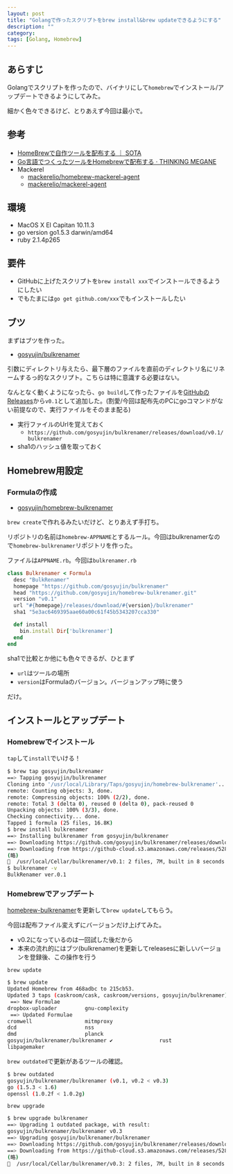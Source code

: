 ```yaml
---
layout: post
title: "Golangで作ったスクリプトをbrew install&brew updateできるようにする"
description: ""
category: 
tags: [Golang, Homebrew]
---
```


## あらすじ

Golangでスクリプトを作ったので、バイナリにして`homebrew`でインストール/アップデートできるようにしてみた。

細かく色々できるけど、とりあえず今回は最小で。

## 参考

- [HomeBrewで自作ツールを配布する ｜ SOTA](http://deeeet.com/writing/2014/05/20/brew-tap/)
- [Go言語でつくったツールをHomebrewで配布する · THINKING MEGANE](http://blog.monochromegane.com/blog/2014/05/19/homebrew-formula-for-golang/)
- Mackerel
    - [mackerelio/homebrew-mackerel-agent](https://github.com/mackerelio/homebrew-mackerel-agent)
    - [mackerelio/mackerel-agent](https://github.com/mackerelio/mackerel-agent)

## 環境

- MacOS X El Capitan 10.11.3
- go version go1.5.3 darwin/amd64
- ruby 2.1.4p265

## 要件

- GitHubに上げたスクリプトを`brew install xxx`でインストールできるようにしたい
- でもたまには`go get github.com/xxx`でもインストールしたい

## ブツ

まずはブツを作った。

- [gosyujin/bulkrenamer](https://github.com/gosyujin/bulkrenamer)

引数にディレクトリ与えたら、最下層のファイルを直前のディレクトリ名にリネームするっ的なスクリプト。こちらは特に意識する必要はない。

なんとなく動くようになったら、`go build`して作ったファイルを[GitHubのReleases](https://github.com/gosyujin/bulkrenamer/releases)から`v0.1`として追加した。(割愛/今回は配布先のPCにgoコマンドがない前提なので、実行ファイルをそのまま配る)

- 実行ファイルのUrlを覚えておく
    - `https://github.com/gosyujin/bulkrenamer/releases/download/v0.1/bulkrenamer`
- sha1のハッシュ値を取っておく

## Homebrew用設定

### Formulaの作成

- [gosyujin/homebrew-bulkrenamer](https://github.com/gosyujin/homebrew-bulkrenamer)

`brew create`で作れるみたいだけど、とりあえず手打ち。

リポジトリの名前は`homebrew-APPNAME`とするルール。今回はbulkrenamerなので`homebrew-bulkrenamer`リポジトリを作った。

ファイルは`APPNAME.rb`。今回は`bulkrenamer.rb`

```ruby
class Bulkrenamer < Formula
  desc "BulkRenamer"
  homepage "https://github.com/gosyujin/bulkrenamer"
  head "https://github.com/gosyujin/homebrew-bulkrenamer.git"
  version "v0.1"
  url "#{homepage}/releases/download/#{version}/bulkrenamer"
  sha1 "5e3ac6469395aae60a00c61f45b5343207cca330"

  def install
    bin.install Dir['bulkrenamer']
  end
end
```

sha1で比較とか他にも色々できるが、ひとまず

- `url`はツールの場所
- `version`はFormulaのバージョン。バージョンアップ時に使う

だけ。

## インストールとアップデート

### Homebrewでインストール

`tap`して`install`でいける！

```sh
$ brew tap gosyujin/bulkrenamer
==> Tapping gosyujin/bulkrenamer
Cloning into '/usr/local/Library/Taps/gosyujin/homebrew-bulkrenamer'...
remote: Counting objects: 3, done.
remote: Compressing objects: 100% (2/2), done.
remote: Total 3 (delta 0), reused 0 (delta 0), pack-reused 0
Unpacking objects: 100% (3/3), done.
Checking connectivity... done.
Tapped 1 formula (25 files, 16.8K)
$ brew install bulkrenamer
==> Installing bulkrenamer from gosyujin/bulkrenamer
==> Downloading https://github.com/gosyujin/bulkrenamer/releases/download/v0.1/bulkrenamer
==> Downloading from https://github-cloud.s3.amazonaws.com/releases/52855923/178f416a-dfc8-11e5-9f9c-fc48ca5e1c98?X-Amz-Algorithm=AWS4-HMAC-SHA256&X-Amz-Credential=AKIAISTNZFOVBIJM
(略)
🍺  /usr/local/Cellar/bulkrenamer/v0.1: 2 files, 7M, built in 8 seconds
$ bulkrenamer -v
BulkRenamer ver.0.1
```

### Homebrewでアップデート

[homebrew-bulkrenamer](https://github.com/gosyujin/homebrew-bulkrenamer)を更新して`brew update`してもらう。

今回は配布ファイル変えずにバージョンだけ上げてみた。

- v0.2になっているのは一回試した後だから
- 本来の流れ的にはブツ(bulkrenamer)を更新してreleasesに新しいバージョンを登録後、この操作を行う

<script src="https://gist.github.com/gosyujin/5c5ee96c7cc405405749.js"></script>

`brew update`

```sh
$ brew update
Updated Homebrew from 468adbc to 215cb53.
Updated 3 taps (caskroom/cask, caskroom/versions, gosyujin/bulkrenamer).
 ==> New Formulae
dropbox-uploader         gnu-complexity
 ==> Updated Formulae
cromwell                 mitmproxy
dcd                      nss
dmd                      planck
gosyujin/bulkrenamer/bulkrenamer ✔               rust
libpagemaker
```

`brew outdated`で更新があるツールの確認。

```sh
$ brew outdated
gosyujin/bulkrenamer/bulkrenamer (v0.1, v0.2 < v0.3)
go (1.5.3 < 1.6)
openssl (1.0.2f < 1.0.2g)
```

`brew upgrade`

```sh
$ brew upgrade bulkrenamer
==> Upgrading 1 outdated package, with result:
gosyujin/bulkrenamer/bulkrenamer v0.3
==> Upgrading gosyujin/bulkrenamer/bulkrenamer
==> Downloading https://github.com/gosyujin/bulkrenamer/releases/download/v0.3/bulkrenamer
==> Downloading from https://github-cloud.s3.amazonaws.com/releases/52855923/c0686154-e21b-11e5-92d2-6d76b5ceb265?X-Amz-Algorithm=AWS4-HMAC-SHA256&X-Amz-Credential=AKIAISTNZFOVBIJM
(略)
🍺  /usr/local/Cellar/bulkrenamer/v0.3: 2 files, 7M, built in 8 seconds
```
